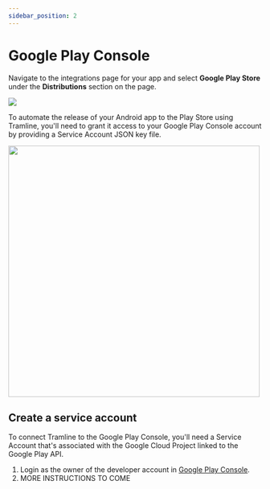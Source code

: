 ```yaml
---
sidebar_position: 2
---
```


# Google Play Console

Navigate to the integrations page for your app and select __Google Play Store__ under the __Distributions__ section on the page.

![](/img/build-integration.png)

To automate the release of your Android app to the Play Store using Tramline, you'll need to grant it access to your Google Play Console account by providing a Service Account JSON key file.

<img height="500" src="/img/play-store-connect.png" width="500"/>

## Create a service account

To connect Tramline to the Google Play Console, you'll need a Service Account that's associated with the Google Cloud Project linked to the Google Play API.

1. Login as the owner of the developer account in [Google Play Console](https://play.google.com/console/).
2. MORE INSTRUCTIONS TO COME

